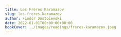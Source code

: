 ```yaml
---
title: Les Frères Karamazov
slug: les-freres-karamazov
author: Fiodor Dostoïevski
date: 2022-01-01T00:00:00+00:00
bookCover: ../images/readings/freres-karamazov.jpeg
---
```

